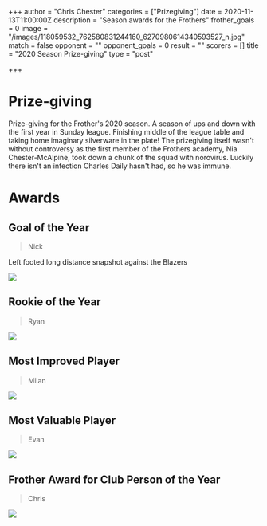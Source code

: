 +++
author = "Chris Chester"
categories = ["Prizegiving"]
date = 2020-11-13T11:00:00Z
description = "Season awards for the Frothers"
frother_goals = 0
image = "/images/118059532_762580831244160_6270980614340593527_n.jpg"
match = false
opponent = ""
opponent_goals = 0
result = ""
scorers = []
title = "2020 Season Prize-giving"
type = "post"

+++
# Prize-giving

Prize-giving for the Frother's 2020 season. A season of ups and down with the first year in Sunday league. Finishing middle of the league table and taking home imaginary silverware in the plate! The prizegiving itself wasn't without controversy as the first member of the Frothers academy, Nia Chester-McAlpine, took down a chunk of the squad with norovirus. Luckily there isn't an infection Charles Daily hasn't had, so he was immune.

# Awards

## Goal of the Year

> Nick

Left footed long distance snapshot against the Blazers

![](/images/nick.jpg)

## Rookie of the Year

> Ryan

![](/images/img_326222.jpg)

## Most Improved Player

> Milan

![](/images/milan.jpg)

## Most Valuable Player

> Evan

![](/images/evan.jpg)

## Frother Award for Club Person of the Year

> Chris

![](/images/img_3316.JPG)